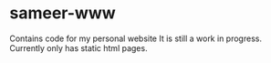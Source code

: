 sameer-www
==========

Contains code for my personal website
It is still a work in progress. Currently only has static html pages. 
